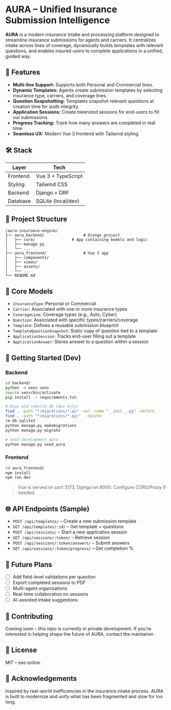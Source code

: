 # AURA – Unified Insurance Submission Intelligence

**AURA** is a modern insurance intake and processing platform designed to streamline insurance submissions for agents and carriers. It centralizes intake across lines of coverage, dynamically builds templates with relevant questions, and enables insured users to complete applications in a unified, guided way.

## 🚀 Features

- **Multi-line Support:** Supports both Personal and Commercial lines.
- **Dynamic Templates:** Agents create submission templates by selecting insurance type, carriers, and coverage lines.
- **Question Snapshotting:** Templates snapshot relevant questions at creation time for audit integrity.
- **Application Sessions:** Create tokenized sessions for end-users to fill out submissions.
- **Progress Tracking:** Track how many answers are completed in real time.
- **Seamless UX:** Modern Vue 3 frontend with Tailwind styling.

## 🛠️ Stack

| Layer       | Tech                   |
|-------------|------------------------|
| Frontend    | Vue 3 + TypeScript     |
| Styling     | Tailwind CSS           |
| Backend     | Django + DRF           |
| Database    | SQLite (local/dev)     |

## 📁 Project Structure

```
/aura-insurance-engine/
├── aura_backend/                 # Django project
│   ├── core/                # App containing models and logic
│   ├── manage.py
│   └── ...
├── aura_frontend/                # Vue 3 app
│   ├── components/
│   ├── views/
│   ├── assets/
│   └── ...
└── README.md
```

## 🧩 Core Models

- `InsuranceType`: Personal or Commercial
- `Carrier`: Associated with one or more insurance types
- `CoverageLine`: Coverage types (e.g., Auto, Cyber)
- `Question`: Associated with specific types/carriers/coverage
- `Template`: Defines a reusable submission blueprint
- `TemplateQuestionSnapshot`: Static copy of question tied to a template
- `ApplicationSession`: Tracks end-user filling out a template
- `ApplicationAnswer`: Stores answer to a question within a session

## 🧪 Getting Started (Dev)

### Backend

```bash
cd backend/
python -m venv venv
source venv/bin/activate
pip install -r requirements.txt

# Wipe and rebuild db (dev only)
find . -path "*/migrations/*.py" -not -name "__init__.py" -delete
find . -path "*/migrations/*.pyc"  -delete
rm db.sqlite3
python manage.py makemigrations
python manage.py migrate

# Seed development data
python manage.py seed_aura
```

### Frontend

```bash
cd aura_frontend/
npm install
npm run dev
```

> Vue is served on port 5173, Django on 8000. Configure CORS/Proxy if needed.

## 🌐 API Endpoints (Sample)

- `POST /api/templates/` – Create a new submission template
- `GET /api/templates/:id/` – Get template + questions
- `POST /api/sessions/` – Start a new application session
- `GET /api/sessions/:token/` – Retrieve session
- `POST /api/sessions/:token/answers/` – Submit answers
- `GET /api/sessions/:token/progress/` – Get completion %

## 🧠 Future Plans

- [ ] Add field-level validations per question
- [ ] Export completed sessions to PDF
- [ ] Multi-agent organizations
- [ ] Real-time collaboration on sessions
- [ ] AI-assisted intake suggestions

## 🤝 Contributing

Coming soon – this repo is currently in private development. If you're interested in helping shape the future of AURA, contact the maintainer.

## 📄 License

MIT – see online.

## 🙏 Acknowledgements

Inspired by real-world inefficiencies in the insurance intake process. AURA is built to modernize and unify what has been fragmented and slow for too long.